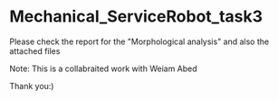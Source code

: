 # Mechanical_ServiceRobot_task3
Please check the report for the "Morphological analysis"
and also the attached files

Note: This is a collabraited work with Weiam Abed

Thank you:)
